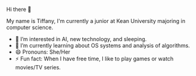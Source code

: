   Hi there 👋 
  
  My name is Tiffany, I'm currently a junior at Kean University majoring in computer science.
- 👀 I’m interested in AI, new technology, and sleeping.
- 🌱 I’m currently learning about OS systems and analysis of algorithms.
- 😄 Pronouns: She/Her
- ⚡ Fun fact: When I have free time, I like to play games or watch movies/TV series.


